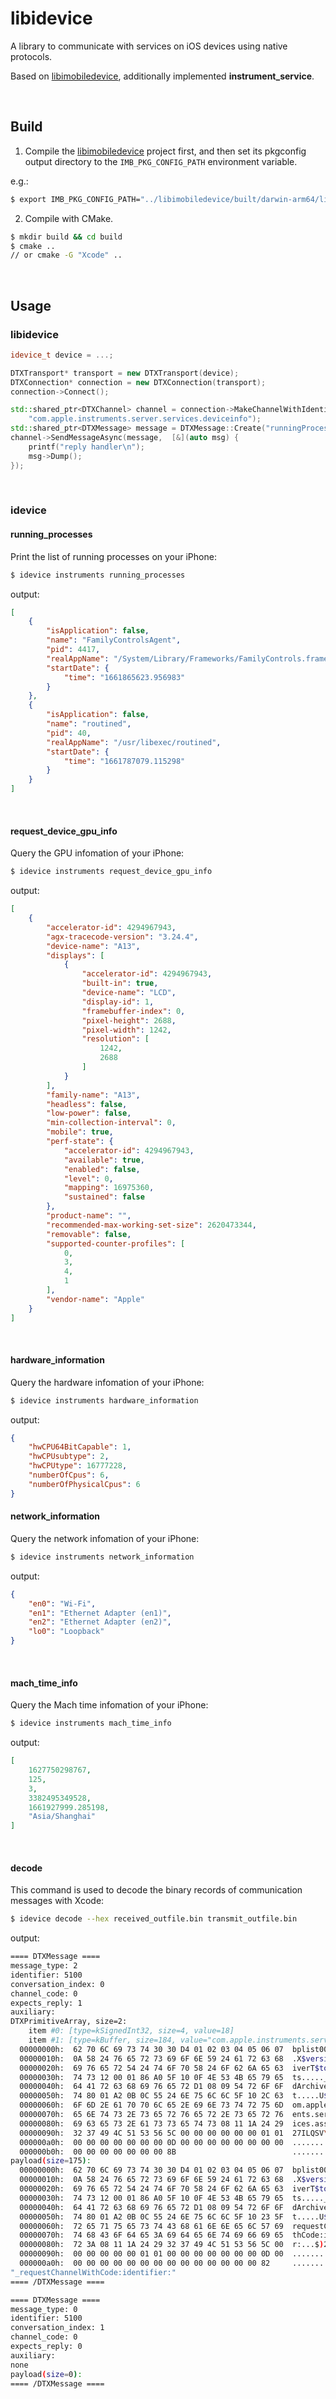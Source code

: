 # libidevice

A library to communicate with services on iOS devices using native protocols.

Based on [libimobiledevice](https://github.com/libimobiledevice/libimobiledevice), additionally implemented **instrument_service**.

​           


## Build

1. Compile the [libimobiledevice](https://github.com/libimobiledevice/libimobiledevice) project first, and then set its pkgconfig output directory to the `IMB_PKG_CONFIG_PATH` environment variable.

e.g.:
```bash
$ export IMB_PKG_CONFIG_PATH="../libimobiledevice/built/darwin-arm64/lib/pkgconfig"
```

2. Compile with CMake.

```bash
$ mkdir build && cd build
$ cmake ..
// or cmake -G "Xcode" ..
```

​             

## Usage

### libidevice

```c++
idevice_t device = ...;

DTXTransport* transport = new DTXTransport(device);
DTXConnection* connection = new DTXConnection(transport);
connection->Connect();

std::shared_ptr<DTXChannel> channel = connection->MakeChannelWithIdentifier(
    "com.apple.instruments.server.services.deviceinfo");
std::shared_ptr<DTXMessage> message = DTXMessage::Create("runningProcesses");
channel->SendMessageAsync(message,  [&](auto msg) {
    printf("reply handler\n");
    msg->Dump();
});
```

​          

### idevice
#### running_processes

Print the list of running processes on your iPhone:
```bash
$ idevice instruments running_processes
```

output:
```json
[
    {
        "isApplication": false,
        "name": "FamilyControlsAgent",
        "pid": 4417,
        "realAppName": "/System/Library/Frameworks/FamilyControls.framework/FamilyControlsAgent",
        "startDate": {
            "time": "1661865623.956983"
        }
    },
    {
        "isApplication": false,
        "name": "routined",
        "pid": 40,
        "realAppName": "/usr/libexec/routined",
        "startDate": {
            "time": "1661787079.115298"
        }
    }
]
```

​      

#### request_device_gpu_info

Query the GPU infomation of your iPhone:

```bash
$ idevice instruments request_device_gpu_info
```

output:

```json
[
    {
        "accelerator-id": 4294967943,
        "agx-tracecode-version": "3.24.4",
        "device-name": "A13",
        "displays": [
            {
                "accelerator-id": 4294967943,
                "built-in": true,
                "device-name": "LCD",
                "display-id": 1,
                "framebuffer-index": 0,
                "pixel-height": 2688,
                "pixel-width": 1242,
                "resolution": [
                    1242,
                    2688
                ]
            }
        ],
        "family-name": "A13",
        "headless": false,
        "low-power": false,
        "min-collection-interval": 0,
        "mobile": true,
        "perf-state": {
            "accelerator-id": 4294967943,
            "available": true,
            "enabled": false,
            "level": 0,
            "mapping": 16975360,
            "sustained": false
        },
        "product-name": "",
        "recommended-max-working-set-size": 2620473344,
        "removable": false,
        "supported-counter-profiles": [
            0,
            3,
            4,
            1
        ],
        "vendor-name": "Apple"
    }
]
```

​      

#### hardware_information

Query the hardware infomation of your iPhone:

```bash
$ idevice instruments hardware_information
```

output:

```json
{
    "hwCPU64BitCapable": 1,
    "hwCPUsubtype": 2,
    "hwCPUtype": 16777228,
    "numberOfCpus": 6,
    "numberOfPhysicalCpus": 6
}
```

   

#### network_information

Query the network infomation of your iPhone:

```bash
$ idevice instruments network_information
```

output:

```json
{
    "en0": "Wi-Fi",
    "en1": "Ethernet Adapter (en1)",
    "en2": "Ethernet Adapter (en2)",
    "lo0": "Loopback"
}
```

​            

#### mach_time_info

Query the Mach time infomation of your iPhone:

```bash
$ idevice instruments mach_time_info
```

output:

```json
[
    1627750298767,
    125,
    3,
    3382495349528,
    1661927999.285198,
    "Asia/Shanghai"
]
```

​                          

#### decode

This command is used to decode the binary records of communication messages with Xcode:
```bash
$ idevice decode --hex received_outfile.bin transmit_outfile.bin
```

output:
```bash
==== DTXMessage ====
message_type: 2
identifier: 5100
conversation_index: 0
channel_code: 0
expects_reply: 1
auxiliary:
DTXPrimitiveArray, size=2: 
	item #0: [type=kSignedInt32, size=4, value=18]
	item #1: [type=kBuffer, size=184, value="com.apple.instruments.server.services.assets"]
  00000000h:  62 70 6C 69 73 74 30 30 D4 01 02 03 04 05 06 07  bplist00........
  00000010h:  0A 58 24 76 65 72 73 69 6F 6E 59 24 61 72 63 68  .X$versionY$arch
  00000020h:  69 76 65 72 54 24 74 6F 70 58 24 6F 62 6A 65 63  iverT$topX$objec
  00000030h:  74 73 12 00 01 86 A0 5F 10 0F 4E 53 4B 65 79 65  ts....._..NSKeye
  00000040h:  64 41 72 63 68 69 76 65 72 D1 08 09 54 72 6F 6F  dArchiver...Troo
  00000050h:  74 80 01 A2 0B 0C 55 24 6E 75 6C 6C 5F 10 2C 63  t.....U$null_.,c
  00000060h:  6F 6D 2E 61 70 70 6C 65 2E 69 6E 73 74 72 75 6D  om.apple.instrum
  00000070h:  65 6E 74 73 2E 73 65 72 76 65 72 2E 73 65 72 76  ents.server.serv
  00000080h:  69 63 65 73 2E 61 73 73 65 74 73 08 11 1A 24 29  ices.assets...$)
  00000090h:  32 37 49 4C 51 53 56 5C 00 00 00 00 00 00 01 01  27ILQSV\........
  000000a0h:  00 00 00 00 00 00 00 0D 00 00 00 00 00 00 00 00  ................
  000000b0h:  00 00 00 00 00 00 00 8B                          ........
payload(size=175):
  00000000h:  62 70 6C 69 73 74 30 30 D4 01 02 03 04 05 06 07  bplist00........
  00000010h:  0A 58 24 76 65 72 73 69 6F 6E 59 24 61 72 63 68  .X$versionY$arch
  00000020h:  69 76 65 72 54 24 74 6F 70 58 24 6F 62 6A 65 63  iverT$topX$objec
  00000030h:  74 73 12 00 01 86 A0 5F 10 0F 4E 53 4B 65 79 65  ts....._..NSKeye
  00000040h:  64 41 72 63 68 69 76 65 72 D1 08 09 54 72 6F 6F  dArchiver...Troo
  00000050h:  74 80 01 A2 0B 0C 55 24 6E 75 6C 6C 5F 10 23 5F  t.....U$null_.#_
  00000060h:  72 65 71 75 65 73 74 43 68 61 6E 6E 65 6C 57 69  requestChannelWi
  00000070h:  74 68 43 6F 64 65 3A 69 64 65 6E 74 69 66 69 65  thCode:identifie
  00000080h:  72 3A 08 11 1A 24 29 32 37 49 4C 51 53 56 5C 00  r:...$)27ILQSV\.
  00000090h:  00 00 00 00 00 01 01 00 00 00 00 00 00 00 0D 00  ................
  000000a0h:  00 00 00 00 00 00 00 00 00 00 00 00 00 00 82     ...............
"_requestChannelWithCode:identifier:"
==== /DTXMessage ====

==== DTXMessage ====
message_type: 0
identifier: 5100
conversation_index: 1
channel_code: 0
expects_reply: 0
auxiliary:
none
payload(size=0):
==== /DTXMessage ====
```

